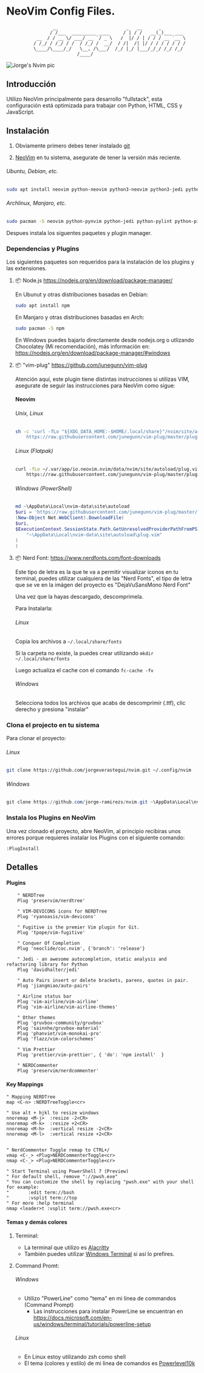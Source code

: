 # NeoVim Config Files.

                     __                         _   __      _
                    / /___  _________ ____     / | / /   __(_)___ ___
               __  / / __ \/ ___/ __ `/ _ \   /  |/ / | / / / __ `__ \
              / /_/ / /_/ / /  / /_/ /  __/  / /|  /| |/ / / / / / / /
              \____/\____/_/   \__, /\___/  /_/ |_/ |___/_/_/ /_/ /_/
                              /____/

![Jorge's Nvim pic](./images/jorge_vim.jpg)

## Introducción

Utilizo NeoVim principalmente para desarrollo "fullstack", esta configuración está optimizada para trabajar con Python, HTML, CSS y JavaScript.

## Instalación

1. Obviamente primero debes tener instalado [git](https://git-scm.com/downloads)

2. [NeoVim](https://github.com/neovim/neovim/wiki/Installing-Neovim) en tu sistema, asegurate de tener la versión más reciente.

###### Ubuntu, Debian, etc.

```sh
sudo apt install neovim python-neovim python3-neovim python3-jedi python-pipenv xsel xclip
```

###### Archlinux, Manjaro, etc.

```sh
sudo pacman -S neovim python-pynvim python-jedi python-pylint python-pipenv xsel xclip
```

Despues instala los siguentes paquetes y plugin manager.

### Dependencias y Plugins

Los siguientes paquetes son requeridos para la instalación de los plugins y las extensiones.

1. 📦 Node.js https://nodejs.org/en/download/package-manager/

   En Ubunut y otras distribuciones basadas en Debian:

   ```sh
   sudo apt install npm
   ```

   En Manjaro y otras distribuciones basadas en Arch:

   ```sh
   sudo pacman -S npm
   ```

   En Windows puedes bajarlo directamente desde nodejs.org o utlizando Chocolatey (Mi recomendación), más información en: https://nodejs.org/en/download/package-manager/#windows

2. 📦 "vim-plug" https://github.com/junegunn/vim-plug

   Atención aquí, este plugin tiene distintas instrucciones si utilizas VIM, asegurate de seguir las instrucciones para NeoVim como sigue:

   #### Neovim

   ###### Unix, Linux

   ```sh
   sh -c 'curl -fLo "${XDG_DATA_HOME:-$HOME/.local/share}"/nvim/site/autoload/plug.vim --create-dirs \
       https://raw.githubusercontent.com/junegunn/vim-plug/master/plug.vim'
   ```

   ###### Linux (Flatpak)

   ```sh
   curl -fLo ~/.var/app/io.neovim.nvim/data/nvim/site/autoload/plug.vim \
       https://raw.githubusercontent.com/junegunn/vim-plug/master/plug.vim
   ```

   ###### Windows (PowerShell)

   ```powershell
   md ~\AppData\Local\nvim-data\site\autoload
   $uri = 'https://raw.githubusercontent.com/junegunn/vim-plug/master/plug.vim'
   (New-Object Net.WebClient).DownloadFile(
   $uri,
   $ExecutionContext.SessionState.Path.GetUnresolvedProviderPathFromPSPath(
       "~\AppData\Local\nvim-data\site\autoload\plug.vim"
   )
   )
   ```

3. 📦 Nerd Font: https://www.nerdfonts.com/font-downloads

   Este tipo de letra es la que te va a permitir visualizar iconos en tu terminal, puedes utilizar cualquiera de las "Nerd Fonts", el tipo de letra que se ve en la imágen del proyecto es "DejaVuSansMono Nerd Font"

   Una vez que la hayas descargado, descomprimela.

   Para Instalarla:

   ###### Linux

   Copia los archivos a `~/.local/share/fonts`

   Si la carpeta no existe, la puedes crear utilizando `mkdir ~/.local/share/fonts`

   Luego actualiza el cache con el comando `fc-cache -fv`

   ###### Windows

   Selecciona todos los archivos que acabs de descomprimir (.ttf), clic derecho y presiona "instalar"

### Clona el projecto en tu sistema

Para clonar el proyecto:

###### Linux

```sh
git clone https://github.com/jorgeverastegui/nvim.git ~/.config/nvim
```

###### Windows

```powershell
git clone https://github.com/jorge-ramirezs/nvim.git ~\AppData\Local\nvim
```

### Instala los Plugins en NeoVim

Una vez clonado el proyecto, abre NeoVim, al principio recibiras unos errores porque requieres instalar los Plugins con el siguiente comando:

```
:PlugInstall
```

## Detalles

#### Plugins

```
    " NERDTree
    Plug 'preservim/nerdtree'

    " VIM-DEVICONS icons for NERDTree
    Plug 'ryanoasis/vim-devicons'

    " Fugitive is the premier Vim plugin for Git.
    Plug 'tpope/vim-fugitive'

    " Conquer Of Completion
    Plug 'neoclide/coc.nvim', {'branch': 'release'}

    " Jedi - an awesome autocompletion, static analysis and refactoring library for Python
    Plug 'davidhalter/jedi'

    " Auto Pairs insert or delete brackets, parens, quotes in pair.
    Plug 'jiangmiao/auto-pairs'

    " Airline status bar
    Plug 'vim-airline/vim-airline'
    Plug 'vim-airline/vim-airline-themes'

    " Other themes
    Plug 'gruvbox-community/gruvbox'
    Plug 'sainnhe/gruvbox-material'
    Plug 'phanviet/vim-monokai-pro'
    Plug 'flazz/vim-colorschemes'

    " Vim Prettier
    Plug 'prettier/vim-prettier', { 'do': 'npm install'  }

    " NERDCommenter
    Plug 'preservim/nerdcommenter'
```

#### Key Mappings

```
" Mapping NERDTree
map <C-n> :NERDTreeToggle<cr>

" Use alt + hjkl to resize windows
nnoremap <M-j>  :resize -2<CR>
nnoremap <M-k>  :resize +2<CR>
nnoremap <M-h>  :vertical resize -2<CR>
nnoremap <M-l>  :vertical resize +2<CR>


" NerdCommenter Toggle remap to CTRL+/
vmap <C-_> <Plug>NERDCommenterToggle<cr>
nmap <C-_> <Plug>NERDCommenterToggle<cr>

" Start Terminal using PowerShell 7 (Preview)
" For default shell, remove "://pwsh.exe"
" You can customize the shell by replacing "pwsh.exe" with your shell for example:
"       :edit term://bash
"       :vsplit term://top
" For more :help terminal
nmap <leader>t :vsplit term://pwsh.exe<cr>
```

#### Temas y demás colores

1. Terminal:

   - La terminal que utilizo es [Alacritty](https://github.com/alacritty/alacritty#configuration)
   - También puedes utilizar [Windows Terminal](https://docs.microsoft.com/en-us/windows/terminal/) si así lo prefires.

2. Command Promt:
   ###### Windows
   - Utilizo "PowerLine" como "tema" en mi línea de commandos (Command Prompt)
     - Las instrucciones para instalar PowerLine se encuentran en https://docs.microsoft.com/en-us/windows/terminal/tutorials/powerline-setup
   ###### Linux
   - En Linux estoy utilizando zsh como shell
   - El tema (colores y estilo) de mi linea de comandos es [Powerlevel10k](https://github.com/romkatv/powerlevel10k)
